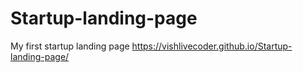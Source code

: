 # Startup-landing-page
My first startup landing page https://vishlivecoder.github.io/Startup-landing-page/
